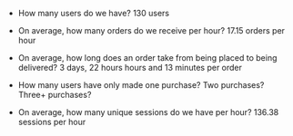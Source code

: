 - How many users do we have?
  130 users

- On average, how many orders do we receive per hour?
  17.15 orders per hour

- On average, how long does an order take from being placed to being delivered?
  3 days, 22 hours hours and 13 minutes per order

- How many users have only made one purchase? Two purchases? Three+ purchases?

- On average, how many unique sessions do we have per hour?
  136.38 sessions per hour
